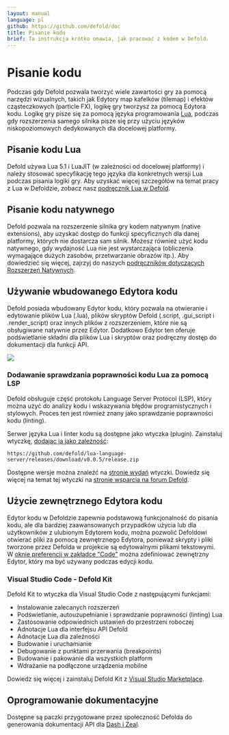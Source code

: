 ```yaml
---
layout: manual
language: pl
github: https://github.com/defold/doc
title: Pisanie kodu
brief: Ta instrukcja krótko omawia, jak pracować z kodem w Defold.
---
```


# Pisanie kodu

Podczas gdy Defold pozwala tworzyć wiele zawartości gry za pomocą narzędzi wizualnych, takich jak Edytory map kafelków (tilemap) i efektów cząsteczkowych (particle FX), logikę gry tworzysz za pomocą Edytora kodu. Logikę gry pisze się za pomocą języka programowania [Lua](https://www.lua.org/), podczas gdy rozszerzenia samego silnika pisze się przy użyciu języków niskopoziomowych dedykowanych dla docelowej platformy.

## Pisanie kodu Lua

Defold używa Lua 5.1 i LuaJIT (w zależności od docelowej platformy) i należy stosować specyfikację tego języka dla konkretnych wersji Lua podczas pisania logiki gry. Aby uzyskać więcej szczegółów na temat pracy z Lua w Defoldzie, zobacz nasz [podręcznik Lua w Defold](/pl/manuals/lua).

## Pisanie kodu natywnego

Defold pozwala na rozszerzenie silnika gry kodem natywnym (native extensions), aby uzyskać dostęp do funkcji specyficznych dla danej platformy, których nie dostarcza sam silnik. Możesz również użyć kodu natywnego, gdy wydajność Lua nie jest wystarczająca (obliczenia wymagające dużych zasobów, przetwarzanie obrazów itp.). Aby dowiedzieć się więcej, zajrzyj do naszych [podręczników dotyczących Rozszerzeń Natywnych](/pl/manuals/extensions/).

## Używanie wbudowanego Edytora kodu

Defold posiada wbudowany Edytor kodu, który pozwala na otwieranie i edytowanie plików Lua (.lua), plików skryptów Defold (.script, .gui_script i .render_script) oraz innych plików z rozszerzeniem, które nie są obsługiwane natywnie przez Edytor. Dodatkowo Edytor ten oferuje podświetlanie składni dla plików Lua i skryptów oraz podręczny dostęp do dokumentacji dla funkcji API.

![](/images/editor/code-editor.png)


### Dodawanie sprawdzania poprawności kodu Lua za pomocą LSP

Defold obsługuje część protokołu Language Server Protocol (LSP), który można użyć do analizy kodu i wskazywania błędów programistycznych i stylowych. Proces ten jest również znany jako sprawdzanie poprawności kodu (linting).

Serwer języka Lua i linter kodu są dostępne jako wtyczka (plugin). Zainstaluj wtyczkę, [dodając ją jako zależność](/pl/manuals/libraries/#setting-up-library-dependencies):

```
https://github.com/defold/lua-language-server/releases/download/v0.0.5/release.zip
```
Dostępne wersje można znaleźć na [stronie wydań](https://github.com/defold/lua-language-server/releases) wtyczki. Dowiedz się więcej na temat tej wtyczki na [stronie wsparcia na forum Defold](https://forum.defold.com/t/linting-in-the-code-editor/72465).


## Użycie zewnętrznego Edytora kodu

Edytor kodu w Defoldzie zapewnia podstawową funkcjonalność do pisania kodu, ale dla bardziej zaawansowanych przypadków użycia lub dla użytkowników z ulubionym Edytorem kodu, można pozwolić Defoldowi otwierać pliki za pomocą zewnętrznego Edytora, ponieważ skrypty i pliki tworzone przez Defolda w projekcie są edytowalnymi plikami tekstowymi. W [oknie preferencji w zakładce "Code"](/pl/manuals/editor-preferences/#code) można zdefiniować zewnętrzny Edytor, który ma być używany podczas edycji kodu.

### Visual Studio Code - Defold Kit

Defold Kit to wtyczka dla Visual Studio Code z następującymi funkcjami:

* Instalowanie zalecanych rozszerzeń
* Podświetlanie, autouzupełnianie i sprawdzanie poprawności (linting) Lua
* Zastosowanie odpowiednich ustawień do przestrzeni roboczej
* Adnotacje Lua dla interfejsu API Defold
* Adnotacje Lua dla zależności
* Budowanie i uruchamianie
* Debugowanie z punktami przerwania (breakpoints)
* Budowanie i pakowanie dla wszystkich platform
* Wdrażanie na podłączone urządzenia mobilne

Dowiedz się więcej i zainstaluj Defold Kit z [Visual Studio Marketplace](https://marketplace.visualstudio.com/items?itemName=astronachos.defold).

## Oprogramowanie dokumentacyjne

Dostępne są paczki przygotowane przez społeczność Defolda do generowania dokumentacji API dla [Dash i Zeal](https://forum.defold.com/t/defold-docset-for-dash/2417).
